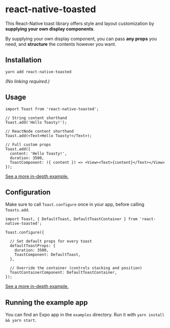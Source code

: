 # react-native-toasted

This React-Native toast library offers style and layout customization
by **supplying your own display components**.

By supplying your own display component, you can pass **any props** you need,
and **structure** the contents however you want.

## Installation

```$jsx
yarn add react-native-toasted
```

*(No linking required.)*

## Usage

```$jsx
import Toast from 'react-native-toasted';

// String content shorthand
Toast.add('Hello Toasty!');

// ReactNode content shorthand
Toast.add(<Text>Hello Toasty!</Text>);

// Full custom props
Toast.add({
  content: 'Hello Toasty!',
  duration: 3500,
  ToastComponent: ({ content }) => <View><Text>{content}</Text></View>
});
```

[See a more in-depth example.](examples/CustomComponentExample.js)

## Configuration

Make sure to call `Toast.configure` once in your app, before calling `Toasts.add`.

```$jsx
import Toast, { DefaultToast, DefaultToastContainer } from 'react-native-toasted';

Toast.configure({

  // Set default props for every toast
  defaultToastProps: {
    duration: 3500,
    ToastComponent: DefaultToast,
  },
  
  // Override the container (controls stacking and position)
  ToastContainerComponent: DefaultToastContainer,
});
```

[See a more in-depth example.](examples/ConfigurationExample.js)

## Running the example app

You can find an Expo app in the `examples` directory.
Run it with `yarn install && yarn start`.
